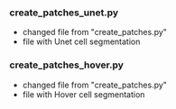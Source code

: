 ### create_patches_unet.py
* changed file from "create_patches.py"
* file with Unet cell segmentation

### create_patches_hover.py
* changed file from "create_patches.py"
* file with Hover cell segmentation 
